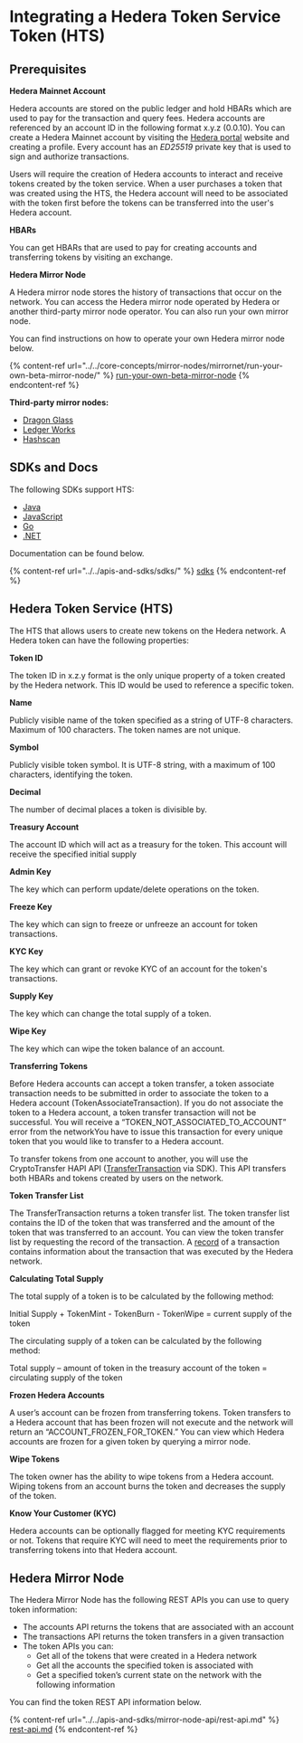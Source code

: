 # Integrating a Hedera Token Service Token (HTS)

## Prerequisites

**Hedera Mainnet Account**

Hedera accounts are stored on the public ledger and hold HBARs which are used to pay for the transaction and query fees. Hedera accounts are referenced by an account ID in the following format x.y.z (0.0.10). You can create a Hedera Mainnet account by visiting the [Hedera portal](https://portal.hedera.com/?network=testnet) website and creating a profile. Every account has an _ED25519_ private key that is used to sign and authorize transactions.

Users will require the creation of Hedera accounts to interact and receive tokens created by the token service. When a user purchases a token that was created using the HTS, the Hedera account will need to be associated with the token first before the tokens can be transferred into the user's Hedera account.

**HBARs**

You can get HBARs that are used to pay for creating accounts and transferring tokens by visiting an exchange.

**Hedera Mirror Node**

A Hedera mirror node stores the history of transactions that occur on the network. You can access the Hedera mirror node operated by Hedera or another third-party mirror node operator. You can also run your own mirror node.

You can find instructions on how to operate your own Hedera mirror node below.

{% content-ref url="../../core-concepts/mirror-nodes/mirrornet/run-your-own-beta-mirror-node/" %}
[run-your-own-beta-mirror-node](../../core-concepts/mirror-nodes/mirrornet/run-your-own-beta-mirror-node/)
{% endcontent-ref %}

**Third-party mirror nodes:**

* [Dragon Glass](https://app.dragonglass.me/hedera/home)
* [Ledger Works](https://lworks.io)
* [Hashscan](https://hashscan.io/#/mainnet/dashboard)

## **SDKs and Docs**

The following SDKs support HTS:

* [Java](https://github.com/hashgraph/hedera-sdk-java)
* [JavaScript](https://github.com/hashgraph/hedera-sdk-js)
* [Go](https://github.com/hashgraph/hedera-sdk-go)
* [.NET](https://github.com/bugbytesinc/Hashgraph)

Documentation can be found below.

{% content-ref url="../../apis-and-sdks/sdks/" %}
[sdks](../../apis-and-sdks/sdks/)
{% endcontent-ref %}

## **Hedera Token Service (HTS)**

The HTS that allows users to create new tokens on the Hedera network. A Hedera token can have the following properties:

**Token ID**

The token ID in x.z.y format is the only unique property of a token created by the Hedera network. This ID would be used to reference a specific token.

**Name**

Publicly visible name of the token specified as a string of UTF-8 characters. Maximum of 100 characters. The token names are not unique.

**Symbol**

Publicly visible token symbol. It is UTF-8 string, with a maximum of 100 characters, identifying the token.

**Decimal**

The number of decimal places a token is divisible by.

**Treasury Account**

The account ID which will act as a treasury for the token. This account will receive the specified initial supply

**Admin Key**

The key which can perform update/delete operations on the token.

**Freeze Key**

The key which can sign to freeze or unfreeze an account for token transactions.

**KYC Key**

The key which can grant or revoke KYC of an account for the token's transactions.

**Supply Key**

The key which can change the total supply of a token.

**Wipe Key**

The key which can wipe the token balance of an account.

**Transferring Tokens**

Before Hedera accounts can accept a token transfer, a token associate transaction needs to be submitted in order to associate the token to a Hedera account (TokenAssociateTransaction). If you do not associate the token to a Hedera account, a token transfer transaction will not be successful. You will receive a “TOKEN\_NOT\_ASSOCIATED\_TO\_ACCOUNT” error from the networkYou have to issue this transaction for every unique token that you would like to transfer to a Hedera account.

To transfer tokens from one account to another, you will use the CryptoTransfer HAPI API ([TransferTransaction](../../apis-and-sdks/sdks/cryptocurrency/transfer-cryptocurrency.md) via SDK). This API transfers both HBARs and tokens created by users on the network.

**Token Transfer List**

The TransferTransaction returns a token transfer list. The token transfer list contains the ID of the token that was transferred and the amount of the token that was transferred to an account. You can view the token transfer list by requesting the record of the transaction. A [record](https://docs.hedera.com/guides/docs/sdks/transactions/get-a-transaction-record) of a transaction contains information about the transaction that was executed by the Hedera network.

**Calculating Total Supply**

The total supply of a token is to be calculated by the following method:

Initial Supply + TokenMint - TokenBurn - TokenWipe = current supply of the token

The circulating supply of a token can be calculated by the following method:

Total supply – amount of token in the treasury account of the token = circulating supply of the token

**Frozen Hedera Accounts**

A user’s account can be frozen from transferring tokens. Token transfers to a Hedera account that has been frozen will not execute and the network will return an “ACCOUNT\_FROZEN\_FOR\_TOKEN.” You can view which Hedera accounts are frozen for a given token by querying a mirror node.

**Wipe Tokens**

The token owner has the ability to wipe tokens from a Hedera account. Wiping tokens from an account burns the token and decreases the supply of the token.

**Know Your Customer (KYC)**

Hedera accounts can be optionally flagged for meeting KYC requirements or not. Tokens that require KYC will need to meet the requirements prior to transferring tokens into that Hedera account.

## Hedera Mirror Node

The Hedera Mirror Node has the following REST APIs you can use to query token information:

* The accounts API returns the tokens that are associated with an account
* The transactions API returns the token transfers in a given transaction
* The token APIs you can:
  * Get all of the tokens that were created in a Hedera network
  * Get all the accounts the specified token is associated with
  * Get a specified token’s current state on the network with the following information

You can find the token REST API information below.

{% content-ref url="../../apis-and-sdks/mirror-node-api/rest-api.md" %}
[rest-api.md](../../apis-and-sdks/mirror-node-api/rest-api.md)
{% endcontent-ref %}
